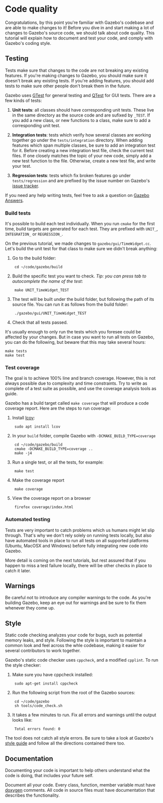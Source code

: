 # Code quality

Congratulations, by this point you're familiar with Gazebo's codebase and
are able to make changes to it! Before you dive in and start making a lot
of changes to Gazebo's source code, we should talk about code quality.
This tutorial will explain how to document and test your code, and comply
with Gazebo's coding style.

## Testing

Tests make sure that changes to the code are not breaking any existing
features. If you're making changes to Gazebo, you should make sure it doesn't
break any existing tests. If you're adding features, you should add tests
to make sure other people don't break them in the future.

Gazebo uses [GTest](http://code.google.com/p/googletest) for general testing
and [QTest](http://doc.qt.io/qt-5/qtest.html) for GUI tests. There are a few
kinds of tests:

1. **Unit tests**: all classes should have corresponding unit tests. These live
in the same directory as the source code and are sufixed by `_TEST`. If you
add a new class, or new functions to a class, make sure to add a corresponding
unit test.

1. **Integration tests**: tests which verify how several classes are working
together go under the `tests/integration` directory. When adding features which span
multiple classes, be sure to add an integration test for it. Before creating a
new integration test file, check the current test files. If one closely matches
the topic of your new code, simply add a new test function to the file. Otherwise,
create a new test file, and write your test.

1. **Regression tests**: tests which fix broken features go under `tests/regression`
and are prefixed by the issue number on Gazebo's
[issue tracker](https://github.com/osrf/gazebo/issues).

If you need any help writing tests, feel free to ask a question on
[Gazebo Answers](http://answers.gazebosim.org).

### Build tests

It's possible to build each test individually. When you run `cmake` for the
first time, build targets are generated for each test. They are prefixed with
`UNIT_`, `INTEGRATION_` or `REGRESSION_`.

On the previous tutorial, we made changes to `gazebo/gui/TimeWidget.cc`. Let's
build the unit test for that class to make sure we didn't break anything:

1. Go to the build folder:

        cd ~/code/gazebo/build

1. Build the specific test you want to check. _Tip: you can press tab to
autocomplete the name of the test_:

        make UNIT_TimeWidget_TEST

1. The test will be built under the build folder, but following the path of its
source file. You can run it as follows from the build folder:

        ./gazebo/gui/UNIT_TimeWidget_TEST

1. Check that all tests passed.

It's usually enough to only run the tests which you foresee could be affected
by your changes. But in case you want to run all tests on Gazebo, you can do
the following, but beware that this may take several hours:

    make tests
    make test

### Test coverage

The goal is to achieve 100% line and branch coverage. However, this is not
always possible due to complexity and time constraints. Try to write as
complete of a test suite as possible, and use the coverage analysis tools as
guide.

Gazebo has a build target called `make coverage` that will produce a code
coverage report. Here are the steps to run coverage:

1. Install [lcov](http://ltp.sourceforge.net/coverage/lcov.php):

        sudo apt install lcov

1. In your `build` folder, compile Gazebo with `-DCMAKE_BUILD_TYPE=coverage`

        cd ~/code/gazebo/build
        cmake -DCMAKE_BUILD_TYPE=coverage ..
        make -j4

1. Run a single test, or all the tests, for example:

        make test

1. Make the coverage report

        make coverage

1. View the coverage report on a browser

        firefox coverage/index.html

### Automated testing

Tests are very important to catch problems which us humans might let slip
through. That's why we don't rely solely on running tests locally, but
also have automated tools in place to run all tests on all supported
platforms (Ubuntu, MacOSX and Windows) before fully integrating new code into
Gazebo.

More detail is coming on the next tutorials, but rest assured that if you
happen to miss a test failure locally, there will be other checks in place to
catch it later.

## Warnings

Be careful not to introduce any compiler warnings to the code. As you're
building Gazebo, keep an eye out for warnings and be sure to fix them whenever
they come up.

## Style

Static code checking analyzes your code for bugs, such as potential memory
leaks, and style. Following the style is important to maintain a common look
and feel across the whle codebase, making it easier for several contributors to
work together.

Gazebo's static code checker uses `cppcheck`, and a modified `cpplint`. To run
the style checker:

1. Make sure you have cppcheck installed:

        sudo apt-get install cppcheck

1. Run the following script from the root of the Gazebo sources:

        cd ~/code/gazebo
        sh tools/code_check.sh

1. It takes a few minutes to run. Fix all errors and warnings until the output
looks like:

        Total errors found: 0

The tool does not catch all style errors. Be sure to take a look at Gazebo's
[style guide](/tutorials?tut=contrib_code&cat=development#Style)
and follow all the directions contained there too.

## Documentation

Documenting your code is important to help others understand what the code is
doing, that includes your future self.

Document all your code. Every class, function, member variable must have
[doxygen](http://www.stack.nl/~dimitri/doxygen/)
comments. All code in source files must have documentation that describes the
functionality.

